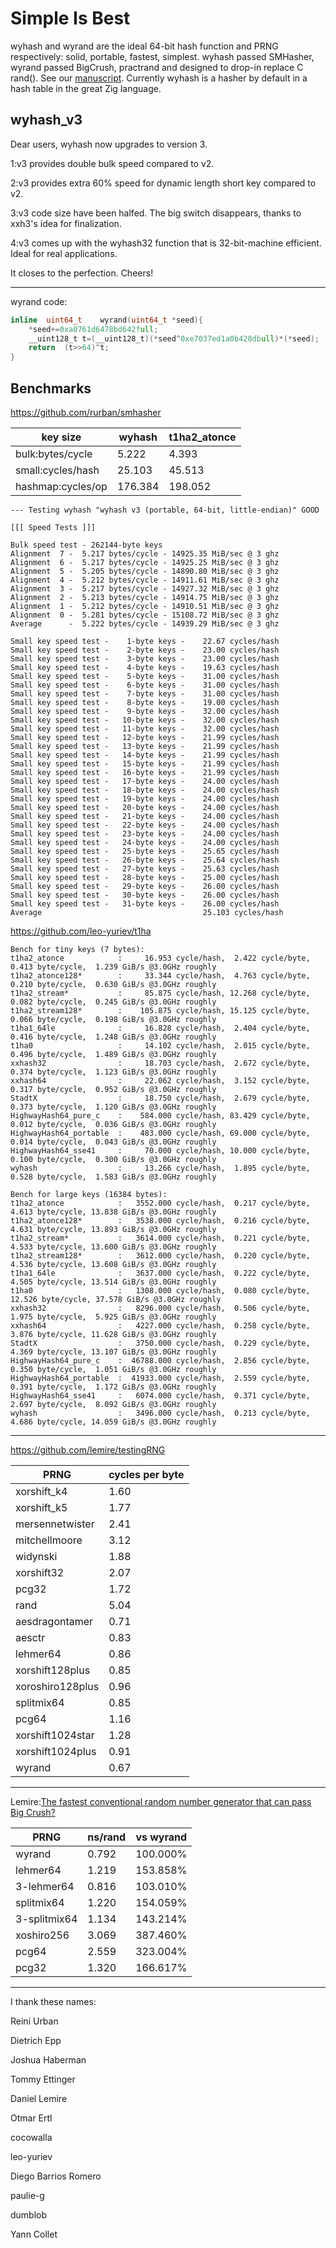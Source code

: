 Simple Is Best
====

wyhash and wyrand are the ideal 64-bit hash function and PRNG respectively: solid, portable, fastest, simplest. wyhash passed SMHasher, wyrand passed BigCrush, practrand and designed to drop-in replace C rand(). See our [manuscript](manuscript.md). Currently wyhash is a hasher by default in a hash table in the great Zig language.

wyhash_v3
----

Dear users, wyhash now upgrades to version 3. 

1:v3 provides double bulk speed compared to v2.

2:v3 provides extra 60% speed for dynamic length short key compared to v2.

3:v3 code size have been halfed. The big switch disappears, thanks to xxh3's idea for finalization.

4:v3 comes up with the wyhash32 function that is 32-bit-machine efficient. Ideal for real applications.

It closes to the perfection. Cheers!


----------------------------------------

wyrand code:
```C
inline	uint64_t	wyrand(uint64_t	*seed){    
	*seed+=0xa0761d6478bd642full;    
	__uint128_t	t=(__uint128_t)(*seed^0xe7037ed1a0b428dbull)*(*seed);    
	return	(t>>64)^t;    
}
```

Benchmarks
----

https://github.com/rurban/smhasher


|key size | wyhash | t1ha2_atonce |
| ---- | ---- | ---- |
|bulk:bytes/cycle|5.222 | 4.393|
|small:cycles/hash|25.103 |45.513|
|hashmap:cycles/op|176.384|198.052|

```
--- Testing wyhash "wyhash v3 (portable, 64-bit, little-endian)" GOOD

[[[ Speed Tests ]]]

Bulk speed test - 262144-byte keys
Alignment  7 -  5.217 bytes/cycle - 14925.35 MiB/sec @ 3 ghz
Alignment  6 -  5.217 bytes/cycle - 14925.25 MiB/sec @ 3 ghz
Alignment  5 -  5.205 bytes/cycle - 14890.80 MiB/sec @ 3 ghz
Alignment  4 -  5.212 bytes/cycle - 14911.61 MiB/sec @ 3 ghz
Alignment  3 -  5.217 bytes/cycle - 14927.32 MiB/sec @ 3 ghz
Alignment  2 -  5.213 bytes/cycle - 14914.75 MiB/sec @ 3 ghz
Alignment  1 -  5.212 bytes/cycle - 14910.51 MiB/sec @ 3 ghz
Alignment  0 -  5.281 bytes/cycle - 15108.72 MiB/sec @ 3 ghz
Average      -  5.222 bytes/cycle - 14939.29 MiB/sec @ 3 ghz

Small key speed test -    1-byte keys -    22.67 cycles/hash
Small key speed test -    2-byte keys -    23.00 cycles/hash
Small key speed test -    3-byte keys -    23.00 cycles/hash
Small key speed test -    4-byte keys -    19.63 cycles/hash
Small key speed test -    5-byte keys -    31.00 cycles/hash
Small key speed test -    6-byte keys -    31.00 cycles/hash
Small key speed test -    7-byte keys -    31.00 cycles/hash
Small key speed test -    8-byte keys -    19.00 cycles/hash
Small key speed test -    9-byte keys -    32.00 cycles/hash
Small key speed test -   10-byte keys -    32.00 cycles/hash
Small key speed test -   11-byte keys -    32.00 cycles/hash
Small key speed test -   12-byte keys -    21.99 cycles/hash
Small key speed test -   13-byte keys -    21.99 cycles/hash
Small key speed test -   14-byte keys -    21.99 cycles/hash
Small key speed test -   15-byte keys -    21.99 cycles/hash
Small key speed test -   16-byte keys -    21.99 cycles/hash
Small key speed test -   17-byte keys -    24.00 cycles/hash
Small key speed test -   18-byte keys -    24.00 cycles/hash
Small key speed test -   19-byte keys -    24.00 cycles/hash
Small key speed test -   20-byte keys -    24.00 cycles/hash
Small key speed test -   21-byte keys -    24.00 cycles/hash
Small key speed test -   22-byte keys -    24.00 cycles/hash
Small key speed test -   23-byte keys -    24.00 cycles/hash
Small key speed test -   24-byte keys -    24.00 cycles/hash
Small key speed test -   25-byte keys -    25.65 cycles/hash
Small key speed test -   26-byte keys -    25.64 cycles/hash
Small key speed test -   27-byte keys -    25.63 cycles/hash
Small key speed test -   28-byte keys -    25.00 cycles/hash
Small key speed test -   29-byte keys -    26.00 cycles/hash
Small key speed test -   30-byte keys -    26.00 cycles/hash
Small key speed test -   31-byte keys -    26.00 cycles/hash
Average                                    25.103 cycles/hash
```

https://github.com/leo-yuriev/t1ha
```
Bench for tiny keys (7 bytes):
t1ha2_atonce            :     16.953 cycle/hash,  2.422 cycle/byte,  0.413 byte/cycle,  1.239 GiB/s @3.0GHz roughly
t1ha2_atonce128*        :     33.344 cycle/hash,  4.763 cycle/byte,  0.210 byte/cycle,  0.630 GiB/s @3.0GHz roughly
t1ha2_stream*           :     85.875 cycle/hash, 12.268 cycle/byte,  0.082 byte/cycle,  0.245 GiB/s @3.0GHz roughly
t1ha2_stream128*        :    105.875 cycle/hash, 15.125 cycle/byte,  0.066 byte/cycle,  0.198 GiB/s @3.0GHz roughly
t1ha1_64le              :     16.828 cycle/hash,  2.404 cycle/byte,  0.416 byte/cycle,  1.248 GiB/s @3.0GHz roughly
t1ha0                   :     14.102 cycle/hash,  2.015 cycle/byte,  0.496 byte/cycle,  1.489 GiB/s @3.0GHz roughly
xxhash32                :     18.703 cycle/hash,  2.672 cycle/byte,  0.374 byte/cycle,  1.123 GiB/s @3.0GHz roughly
xxhash64                :     22.062 cycle/hash,  3.152 cycle/byte,  0.317 byte/cycle,  0.952 GiB/s @3.0GHz roughly
StadtX                  :     18.750 cycle/hash,  2.679 cycle/byte,  0.373 byte/cycle,  1.120 GiB/s @3.0GHz roughly
HighwayHash64_pure_c    :    584.000 cycle/hash, 83.429 cycle/byte,  0.012 byte/cycle,  0.036 GiB/s @3.0GHz roughly
HighwayHash64_portable  :    483.000 cycle/hash, 69.000 cycle/byte,  0.014 byte/cycle,  0.043 GiB/s @3.0GHz roughly
HighwayHash64_sse41     :     70.000 cycle/hash, 10.000 cycle/byte,  0.100 byte/cycle,  0.300 GiB/s @3.0GHz roughly
wyhash                  :     13.266 cycle/hash,  1.895 cycle/byte,  0.528 byte/cycle,  1.583 GiB/s @3.0GHz roughly

Bench for large keys (16384 bytes):
t1ha2_atonce            :   3552.000 cycle/hash,  0.217 cycle/byte,  4.613 byte/cycle, 13.838 GiB/s @3.0GHz roughly
t1ha2_atonce128*        :   3538.000 cycle/hash,  0.216 cycle/byte,  4.631 byte/cycle, 13.893 GiB/s @3.0GHz roughly
t1ha2_stream*           :   3614.000 cycle/hash,  0.221 cycle/byte,  4.533 byte/cycle, 13.600 GiB/s @3.0GHz roughly
t1ha2_stream128*        :   3612.000 cycle/hash,  0.220 cycle/byte,  4.536 byte/cycle, 13.608 GiB/s @3.0GHz roughly
t1ha1_64le              :   3637.000 cycle/hash,  0.222 cycle/byte,  4.505 byte/cycle, 13.514 GiB/s @3.0GHz roughly
t1ha0                   :   1308.000 cycle/hash,  0.080 cycle/byte, 12.526 byte/cycle, 37.578 GiB/s @3.0GHz roughly
xxhash32                :   8296.000 cycle/hash,  0.506 cycle/byte,  1.975 byte/cycle,  5.925 GiB/s @3.0GHz roughly
xxhash64                :   4227.000 cycle/hash,  0.258 cycle/byte,  3.876 byte/cycle, 11.628 GiB/s @3.0GHz roughly
StadtX                  :   3750.000 cycle/hash,  0.229 cycle/byte,  4.369 byte/cycle, 13.107 GiB/s @3.0GHz roughly
HighwayHash64_pure_c    :  46788.000 cycle/hash,  2.856 cycle/byte,  0.350 byte/cycle,  1.051 GiB/s @3.0GHz roughly
HighwayHash64_portable  :  41933.000 cycle/hash,  2.559 cycle/byte,  0.391 byte/cycle,  1.172 GiB/s @3.0GHz roughly
HighwayHash64_sse41     :   6074.000 cycle/hash,  0.371 cycle/byte,  2.697 byte/cycle,  8.092 GiB/s @3.0GHz roughly
wyhash                  :   3496.000 cycle/hash,  0.213 cycle/byte,  4.686 byte/cycle, 14.059 GiB/s @3.0GHz roughly
```

----------------------------------------

https://github.com/lemire/testingRNG

| PRNG |  cycles per byte |
| ---- | ---- |
| xorshift_k4 | 1.60 |
| xorshift_k5 | 1.77 |
| mersennetwister | 2.41 |
| mitchellmoore | 3.12 |
| widynski | 1.88 |
| xorshift32 | 2.07 |
| pcg32 | 1.72 |
| rand | 5.04 |
| aesdragontamer | 0.71 |
| aesctr | 0.83 |
| lehmer64 | 0.86 |
| xorshift128plus | 0.85 |
| xoroshiro128plus | 0.96 |
| splitmix64 | 0.85 |
| pcg64 | 1.16 |
| xorshift1024star | 1.28 |
| xorshift1024plus | 0.91 |
| wyrand | 0.67 |

----------------------------------------

Lemire:[The fastest conventional random number generator that can pass Big Crush?](https://lemire.me/blog/2019/03/19/the-fastest-conventional-random-number-generator-that-can-pass-big-crush/)


| PRNG | ns/rand | vs wyrand |
| ---- | ---- | ---- |
| wyrand | 0.792 | 100.000% |
| lehmer64 | 1.219 | 153.858% |
| 3-lehmer64 | 0.816 | 103.010% |
| splitmix64 | 1.220 | 154.059% |
| 3-splitmix64 | 1.134 | 143.214% |
| xoshiro256 | 3.069 | 387.460% |
| pcg64 | 2.559 | 323.004% |
| pcg32 | 1.320 | 166.617% |

----------------------------------------

I thank these names:

Reini Urban

Dietrich Epp

Joshua Haberman

Tommy Ettinger

Daniel Lemire

Otmar Ertl

cocowalla

leo-yuriev

Diego Barrios Romero

paulie-g 

dumblob

Yann Collet

